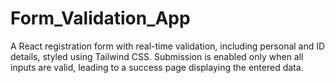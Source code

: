 # Form_Validation_App
A React registration form with real-time validation, including personal and ID details, styled using Tailwind CSS. Submission is enabled only when all inputs are valid, leading to a success page displaying the entered data.
